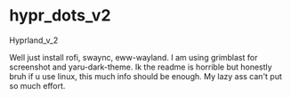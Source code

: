 # hypr_dots_v2
Hyprland_v_2

Well just install rofi, swaync, eww-wayland. I am using grimblast for screenshot and yaru-dark-theme. Ik the readme is horrible but honestly bruh if u use linux, this much info should be enough. My lazy ass can't put so much effort.
